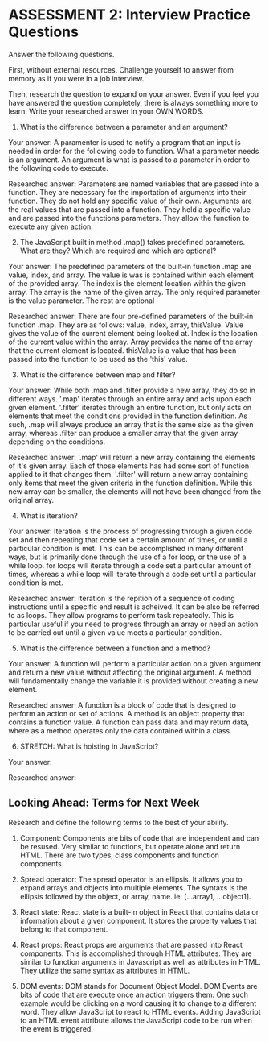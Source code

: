 # ASSESSMENT 2: Interview Practice Questions

Answer the following questions.

First, without external resources. Challenge yourself to answer from memory as if you were in a job interview.

Then, research the question to expand on your answer. Even if you feel you have answered the question completely, there is always something more to learn. Write your researched answer in your OWN WORDS.

1. What is the difference between a parameter and an argument?

Your answer: A paramenter is used to notify a program that an input is needed in order for the following code to function. What a parameter needs is an argument. An argument is what is passed to a parameter in order to the following code to execute.

Researched answer: Parameters are named variables that are passed into a function. They are necessary for the importation of arguments into their function. They do not hold any specific value of their own. Arguments are the real values that are passed into a function. They hold a specific value and are passed into the functions parameters. They allow the function to execute any given action.

2. The JavaScript built in method .map() takes predefined parameters. What are they? Which are required and which are optional?

Your answer: The predefined parameters of the built-in function .map are value, index, and array. The value is was is contained within each element of the provided array. The index is the element location within the given array. The array is the name of the given array. The only required parameter is the value parameter. The rest are optional

Researched answer: There are four pre-defined parameters of the built-in function .map. They are as follows: value, index, array, thisValue. Value gives the value of the current element being looked at. Index is the location of the current value within the array. Array provides the name of the array that the current element is located. thisValue is a value that has been passed into the function to be used as the 'this' value.

3. What is the difference between map and filter?

Your answer: While both .map and .filter provide a new array, they do so in different ways. '.map' iterates through an entire array and acts upon each given element. '.filter' iterates through an entire function, but only acts on elements that meet the conditions provided in the function definition. As such, .map will always produce an array that is the same size as the given array, whereas .filter can produce a smaller array that the given array depending on the conditions.

Researched answer: '.map' will return a new array containing the elements of it's given array. Each of those elements has had some sort of function applied to it that changes them. '.filter' will return a new array containing only items that meet the given criteria in the function definition. While this new array can be smaller, the elements will not have been changed from the original array.

4. What is iteration?

Your answer: Iteration is the process of progressing through a given code set and then repeating that code set a certain amount of times, or until a particular condition is met. This can be accomplished in many different ways, but is primarily done through the use of a for loop, or the use of a while loop. for loops will iterate through a code set a particular amount of times, whereas a while loop will iterate through a code set until a particular condition is met.

Researched answer: Iteration is the repition of a sequence of coding instructions until a specific end result is acheived. It can be also be referred to as loops. They allow programs to perform task repeatedly. This is particular useful if you need to progress through an array or need an action to be carried out until a given value meets a particular condition.

5. What is the difference between a function and a method?

Your answer: A function will perform a particular action on a given argument and return a new value without affecting the original argument. A method will fundamentally change the variable it is provided without creating a new element.

Researched answer: A function is a block of code that is designed to perform an action or set of actions. A method is an object property that contains a function value. A function can pass data and may return data, where as a method operates only the data contained within a class. 

6. STRETCH: What is hoisting in JavaScript?

Your answer:

Researched answer:

## Looking Ahead: Terms for Next Week

Research and define the following terms to the best of your ability.

1. Component: Components are bits of code that are independent and can be resused. Very similar to functions, but operate alone and return HTML. There are two types, class components and function components.

2. Spread operator: The spread operator is an ellipsis. It allows you to expand arrays and objects into multiple elements. The syntaxs is the ellipsis followed by the object, or array, name. ie: [...array1, ...object1].

3. React state: React state is a built-in object in React that contains data or information about a given component. It stores the property values that belong to that component.

4. React props: React props are arguments that are passed into React components. This is accomplished through HTML attributes. They are similar to function arguments in Javascript as well as attributes in HTML. They utilize the same syntax as attributes in HTML.

5. DOM events: DOM stands for Document Object Model. DOM Events are bits of code that are execute once an action triggers them. One such example would be clicking on a word causing it to change to a different word. They allow JavaScript to react to HTML events. Adding JavaScript to an HTML event attribute allows the JavaScript code to be run when the event is triggered.

